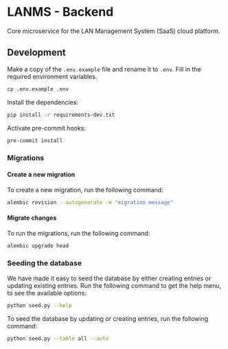 # LANMS - Backend

Core microservice for the LAN Management System (SaaS) cloud platform.

## Development

Make a copy of the `.env.example` file and rename it to `.env`. Fill in the required environment variables.

```bash
cp .env.example .env
```

Install the dependencies:

```bash
pip install -r requirements-dev.txt
```

Activate pre-commit hooks:

```bash
pre-commit install
```

### Migrations

#### Create a new migration

To create a new migration, run the following command:

```bash
alembic revision --autogenerate -m "migration message"
```

#### Migrate changes

To run the migrations, run the following command:

```bash
alembic upgrade head
```

### Seeding the database

We have made it easy to seed the database by either creating entries or updating existing entries. Run the following command to get the help menu, to see the
available options:

```bash
python seed.py --help
```

To seed the database by updating or creating entries, run the following command:

```bash
python seed.py --table all --auto
```
